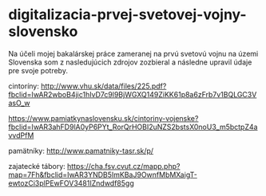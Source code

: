 # digitalizacia-prvej-svetovej-vojny-slovensko
Na účeli mojej bakalárskej práce zameranej na prvú svetovú vojnu na územi Slovenska som z nasledujúcich zdrojov zozbieral a následne upravil údaje pre svoje potreby.

cintoríny: 
http://www.vhu.sk/data/files/225.pdf?fbclid=IwAR2wboB4jic1hIvD7c9l9BjWGXQ149ZiKK61p8a6zFrb7v1BQLGC3VasO_w

https://www.pamiatkynaslovensku.sk/cintoriny-vojenske?fbclid=IwAR3ahFD9lA0yP6PYt_RorQrHOBI2uNZS2bstsX0noU3_m5bctpZ4avvdPfM

pamätníky:
http://www.pamatniky-tasr.sk/p/

zajatecké tábory:
https://cha.fsv.cvut.cz/mapp.php?map=7Fh&fbclid=IwAR3YNDB5ImKBaJ9OwnfMbMXaigT-ewtozCi3plPEwFOV3481IZndwdf85gg
